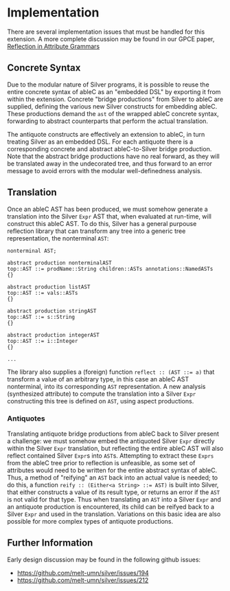# Implementation
There are several implementation issues that must be handled for this extension.  A more complete discussion may be found in our GPCE paper, [Reflection in Attribute Grammars](https://www-users.cs.umn.edu/~evw/pubs/kramer19Agpce/index.html)

## Concrete Syntax
Due to the modular nature of Silver programs, it is possible to reuse the entire concrete syntax of ableC as an "embedded DSL" by exporting it from within the extension.  Concrete "bridge productions" from Silver to ableC are supplied, defining the various new Silver constructs for embedding ableC.  These productions demand the `ast` of the wrapped ableC concrete syntax, forwarding to abstract counterparts that perform the actual translation.  

The antiquote constructs are effectively an extension to ableC, in turn treating Silver as an embedded DSL.  For each antiquote there is a corresponding concrete and abstract ableC-to-Silver bridge production.  Note that the abstract bridge productions have no real forward, as they will be translated away in the undecorated tree, and thus forward to an error message to avoid errors with the modular well-definedness analysis.  

## Translation
Once an ableC AST has been produced, we must somehow generate a translation into the Silver `Expr` AST that, when evaluated at run-time, will construct this ableC AST.  To do this, Silver has a general purpouse reflection library that can transform any tree into a generic tree representation, the nonterminal `AST`: 

```
nonterminal AST;

abstract production nonterminalAST
top::AST ::= prodName::String children::ASTs annotations::NamedASTs
{}

abstract production listAST
top::AST ::= vals::ASTs
{}

abstract production stringAST
top::AST ::= s::String
{}

abstract production integerAST
top::AST ::= i::Integer
{}

...

```

The library also supplies a (foreign) function `reflect :: (AST ::= a)` that transform a value of an arbitrary type, in this case an ableC AST nonterminal, into its corresponding `AST` representation.  A new analysis (synthesized attribute) to compute the translation into a Silver `Expr` constructing this tree is defined on `AST`, using aspect productions.  

### Antiquotes
Translating antiquote bridge productions from ableC back to Silver present a challenge: we must somehow embed the antiquoted Silver `Expr` directly within the Silver `Expr` translation, but reflecting the entire ableC AST will also reflect contained Silver `Expr`s into `AST`s.  Attempting to extract these `Exprs` from the ableC tree prior to reflection is unfeasible, as some set of attributes would need to be written for the entire abstract syntax of ableC.  Thus, a method of "reifying" an `AST` back into an actual value is needed; to do this, a function `reify :: (Either<a String> ::= AST)` is built into Silver, that either constructs a value of its result type, or returns an error if the `AST` is not valid for that type.  Thus when translating an `AST` into a Silver `Expr` and an antiquote production is encountered, its child can be reifyed back to a Silver `Expr` and used in the translation.  Variations on this basic idea are also possible for more complex types of antiquote productions.  

## Further Information
Early design discussion may be found in the following github issues:
* https://github.com/melt-umn/silver/issues/194
* https://github.com/melt-umn/silver/issues/212

